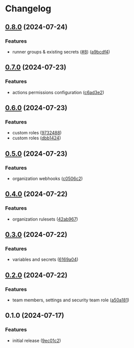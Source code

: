 # Changelog

## [0.8.0](https://github.com/GitHubTerraformers/terraform-github-organization/compare/v0.7.0...v0.8.0) (2024-07-24)


### Features

* runner groups & existing secrets ([#8](https://github.com/GitHubTerraformers/terraform-github-organization/issues/8)) ([a9bcdf4](https://github.com/GitHubTerraformers/terraform-github-organization/commit/a9bcdf458c131d4eabd2babda80119c849c75b27))

## [0.7.0](https://github.com/GitHubTerraformers/terraform-github-organization/compare/v0.6.0...v0.7.0) (2024-07-23)


### Features

* actions permissions configuration ([c6ad3e2](https://github.com/GitHubTerraformers/terraform-github-organization/commit/c6ad3e27d6abe31998f954d7db8eb86a2c272d53))

## [0.6.0](https://github.com/GitHubTerraformers/terraform-github-organization/compare/v0.5.0...v0.6.0) (2024-07-23)


### Features

* custom roles ([9732488](https://github.com/GitHubTerraformers/terraform-github-organization/commit/973248873c0a89ac42a95a8fbff2c58c769f1a74))
* custom roles ([dbb1424](https://github.com/GitHubTerraformers/terraform-github-organization/commit/dbb1424455c2993ab8e030205d9a38013951b2b7))

## [0.5.0](https://github.com/GitHubTerraformers/terraform-github-organization/compare/v0.4.0...v0.5.0) (2024-07-23)


### Features

* organization webhooks ([c0506c2](https://github.com/GitHubTerraformers/terraform-github-organization/commit/c0506c2c2187a77540172584159c100ea12d7c0c))

## [0.4.0](https://github.com/GitHubTerraformers/terraform-github-organization/compare/v0.3.0...v0.4.0) (2024-07-22)


### Features

* organization rulesets ([42ab967](https://github.com/GitHubTerraformers/terraform-github-organization/commit/42ab9673e142131cab7efa4b42549dd1da4de959))

## [0.3.0](https://github.com/GitHubTerraformers/terraform-github-organization/compare/v0.2.0...v0.3.0) (2024-07-22)


### Features

* variables and secrets ([6169a04](https://github.com/GitHubTerraformers/terraform-github-organization/commit/6169a047480eb733b5136861b99687992dbdd61d))

## [0.2.0](https://github.com/GitHubTerraformers/terraform-github-organization/compare/v0.1.0...v0.2.0) (2024-07-22)


### Features

* team members, settings and security team role ([a50a181](https://github.com/GitHubTerraformers/terraform-github-organization/commit/a50a181b94919bdc6d28e173592eb3a8523afc16))

## 0.1.0 (2024-07-17)


### Features

* initial release ([9ec01c2](https://github.com/GitHubTerraformers/terraform-github-organization/commit/9ec01c254ad5d8a049f7d8bb6d1795822c44739f))
